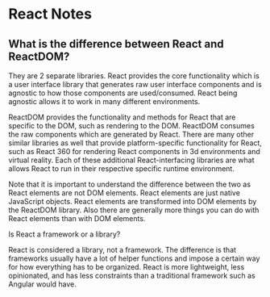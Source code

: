 # React Notes

## What is the difference between React and ReactDOM?

They are 2 separate libraries. React provides the core functionality which is a user interface library that generates raw user interface components and is agnostic to how those components are used/consumed. React being agnostic allows it to work in many different environments.

ReactDOM provides the functionality and methods for React that are specific to the DOM, such as rendering to the DOM. ReactDOM consumes the raw components which are generated by React. There are many other similar libraries as well that provide platform-specific functionality for React, such as React 360 for rendering React components in 3d environments and virtual reality. Each of these additional React-interfacing libraries are what allows React to run in their respective specific runtime environment. 

Note that it is important to understand the difference between the two as React elements are not DOM elements. React elements are just native JavaScript objects. React elements are transformed into DOM elements by the ReactDOM library. Also there are generally more things you can do with React elements than with DOM elements.

Is React a framework or a library?

React is considered a library, not a framework. The difference is that frameworks usually have a lot of helper functions and impose a certain way for how everything has to be organized. React is more lightweight, less opinionated, and has less constraints than a traditional framework such as Angular would have.
